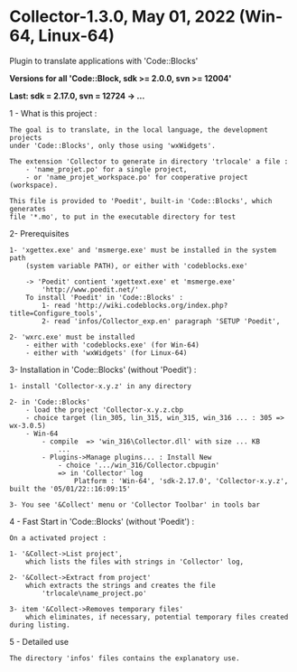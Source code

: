 # Collector-1.3.0, May 01, 2022 (Win-64, Linux-64)

Plugin to translate applications with 'Code::Blocks'

**Versions for all 'Code::Block, sdk >= 2.0.0, svn >= 12004'**

**Last: sdk = 2.17.0, svn = 12724 -> ...**

1 - What is this project :

    The goal is to translate, in the local language, the development projects
	under 'Code::Blocks', only those using 'wxWidgets'.

	The extension 'Collector to generate in directory 'trlocale' a file :
		- 'name_projet.po' for a single project,
		- or 'name_projet_workspace.po' for cooperative project (workspace).

	This file is provided to 'Poedit', built-in 'Code::Blocks', which generates
	file '*.mo', to put in the executable directory for test

2- Prerequisites

	1- 'xgettex.exe' and 'msmerge.exe' must be installed in the system path
		(system variable PATH), or either with 'codeblocks.exe'

		-> 'Poedit' contient 'xgettext.exe' et 'msmerge.exe'
			'http://www.poedit.net/'
		To install 'Poedit' in 'Code::Blocks' :
			1- read 'http://wiki.codeblocks.org/index.php?title=Configure_tools',
			2- read 'infos/Collector_exp.en' paragraph 'SETUP 'Poedit',

	2- 'wxrc.exe' must be installed  
		- either with 'codeblocks.exe' (for Win-64)
		- either with 'wxWidgets' (for Linux-64)


3- Installation in 'Code::Blocks' (without 'Poedit') :

	1- install 'Collector-x.y.z' in any directory

	2- in 'Code::Blocks' 
		- load the project 'Collector-x.y.z.cbp
		- choice target (lin_305, lin_315, win_315, win_316 ... : 305 => wx-3.0.5)
		- Win-64
			- compile  => 'win_316\Collector.dll' with size ... KB
				...
			- Plugins->Manage plugins... : Install New 
				- choice '.../win_316/Collector.cbpugin'
				=> in 'Collector' log
					Platform : 'Win-64', 'sdk-2.17.0', 'Collector-x.y.z', built the '05/01/22::16:09:15' 
				
	3- You see '&Collect' menu or 'Collector Toolbar' in tools bar

4 - Fast Start in 'Code::Blocks' (without 'Poedit') :

	On a activated project :
	
	1- '&Collect->List project',
		which lists the files with strings in 'Collector' log,

	2- '&Collect->Extract from project'
		which extracts the strings and creates the file
			'trlocale\name_project.po'
			
	3- item '&Collect->Removes temporary files' 
		which eliminates, if necessary, potential temporary files created during listing.

5 - Detailed use

	The directory 'infos' files contains the explanatory use.

